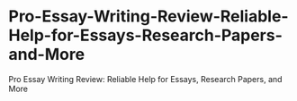 # Pro-Essay-Writing-Review-Reliable-Help-for-Essays-Research-Papers-and-More
Pro Essay Writing Review: Reliable Help for Essays, Research Papers, and More
